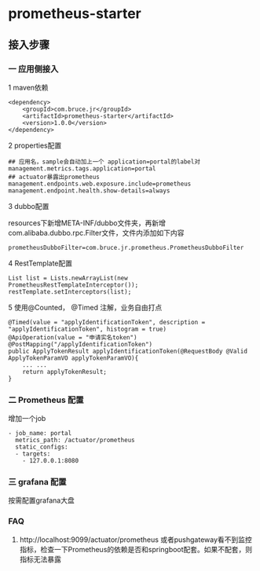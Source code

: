 # prometheus-starter

## 接入步骤
### 一 应用侧接入
1 maven依赖

```
<dependency>
    <groupId>com.bruce.jr</groupId>
    <artifactId>prometheus-starter</artifactId>
    <version>1.0.0</version>
</dependency>

```
2 properties配置

```
## 应用名，sample会自动加上一个 application=portal的label对
management.metrics.tags.application=portal
## actuator暴露出prometheus
management.endpoints.web.exposure.include=prometheus
management.endpoint.health.show-details=always
```

3 dubbo配置

resources下新增META-INF/dubbo文件夹，再新增com.alibaba.dubbo.rpc.Filter文件，文件内添加如下内容

```
prometheusDubboFilter=com.bruce.jr.prometheus.PrometheusDubboFilter
```

4 RestTemplate配置

```
List list = Lists.newArrayList(new PrometheusRestTemplateInterceptor());
restTemplate.setInterceptors(list);
```

5 使用@Counted， @Timed 注解，业务自由打点

```
@Timed(value = "applyIdentificationToken", description = "applyIdentificationToken", histogram = true)
@ApiOperation(value = "申请实名token")
@PostMapping("/applyIdentificationToken")
public ApplyTokenResult applyIdentificationToken(@RequestBody @Valid ApplyTokenParamVO applyTokenParamVO){
    ... ...
    return applyTokenResult;
}
```

### 二 Prometheus 配置
增加一个job

```
- job_name: portal
  metrics_path: /actuator/prometheus
  static_configs:
  - targets:
    - 127.0.0.1:8080
```

### 三 grafana 配置
按需配置grafana大盘

### FAQ
1. http://localhost:9099/actuator/prometheus 或者pushgateway看不到监控指标，检查一下Prometheus的依赖是否和springboot配套。如果不配套，则指标无法暴露
